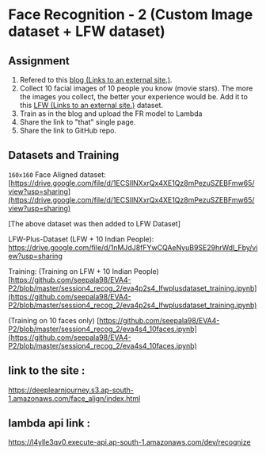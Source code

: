 # Face Recognition - 2 (Custom Image dataset + LFW dataset) 

## Assignment

1.  Refered to this [blog (Links to an external site.)](https://towardsdatascience.com/finetune-a-facial-recognition-classifier-to-recognize-your-face-using-pytorch-d00a639d9a79).
2.  Collect 10 facial images of 10 people you know (movie stars). The more the images you collect, the better your experience would be. Add it to this  [LFW (Links to an external site.)](http://vis-www.cs.umass.edu/lfw/lfw-funneled.tgz)  dataset.
3.  Train as in the blog and upload the FR model to Lambda
4.  Share the link to "that" single page.
5.  Share the link to GitHub repo.

## Datasets and Training

`160x160` Face Aligned dataset:
[https://drive.google.com/file/d/1ECSIlNXxrQx4XE1Qz8mPezuSZEBFmw65/view?usp=sharing](https://drive.google.com/file/d/1ECSIlNXxrQx4XE1Qz8mPezuSZEBFmw65/view?usp=sharing)

[The above dataset was then added to LFW Dataset]

LFW-Plus-Dataset (LFW + 10 Indian People): https://drive.google.com/file/d/1nMJdJ8fFYwCQAeNyuB9SE29hrWdl_Fby/view?usp=sharing

Training: 
(Training on LFW + 10 Indian People)
[https://github.com/seepala98/EVA4-P2/blob/master/session4_recog_2/eva4p2s4_lfwplusdataset_training.ipynb](https://github.com/seepala98/EVA4-P2/blob/master/session4_recog_2/eva4p2s4_lfwplusdataset_training.ipynb)

(Training on 10 faces only)
[https://github.com/seepala98/EVA4-P2/blob/master/session4_recog_2/eva4s4_10faces.ipynb](https://github.com/seepala98/EVA4-P2/blob/master/session4_recog_2/eva4s4_10faces.ipynb)

## link to the site :

https://deeplearnjourney.s3.ap-south-1.amazonaws.com/face_align/index.html

## lambda api link : 

https://l4ylle3qv0.execute-api.ap-south-1.amazonaws.com/dev/recognize
